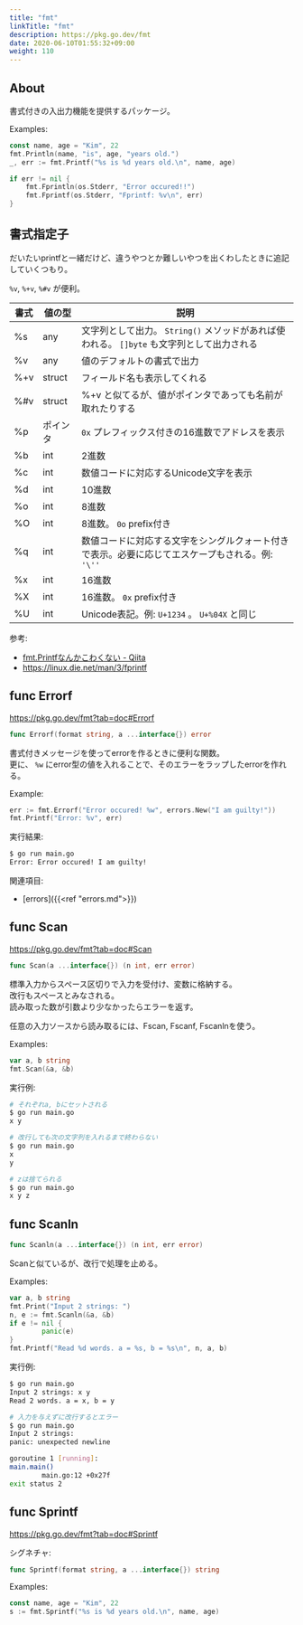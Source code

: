 ```yaml
---
title: "fmt"
linkTitle: "fmt"
description: https://pkg.go.dev/fmt
date: 2020-06-10T01:55:32+09:00
weight: 110
---
```


## About

書式付きの入出力機能を提供するパッケージ。

Examples:

```go
const name, age = "Kim", 22
fmt.Println(name, "is", age, "years old.")
_, err := fmt.Printf("%s is %d years old.\n", name, age)

if err != nil {
    fmt.Fprintln(os.Stderr, "Error occured!!")
    fmt.Fprintf(os.Stderr, "Fprintf: %v\n", err)
}
```

## 書式指定子

だいたいprintfと一緒だけど、違うやつとか難しいやつを出くわしたときに追記していくつもり。

`%v`, `%+v`, `%#v` が便利。

 書式 | 値の型 | 説明
------|--------|------
 %s | any | 文字列として出力。 `String()` メソッドがあれば使われる。 `[]byte` も文字列として出力される
 %v | any | 値のデフォルトの書式で出力
 %+v | struct | フィールド名も表示してくれる
 %#v | struct | %+v と似てるが、値がポインタであっても名前が取れたりする
 %p | ポインタ | `0x` プレフィックス付きの16進数でアドレスを表示
 %b | int | 2進数
 %c | int | 数値コードに対応するUnicode文字を表示
 %d | int | 10進数
 %o | int | 8進数
 %O | int | 8進数。 `0o` prefix付き
 %q | int | 数値コードに対応する文字をシングルクォート付きで表示。必要に応じてエスケープもされる。例: `'\''`
 %x | int | 16進数
 %X | int | 16進数。 `0x` prefix付き
 %U | int | Unicode表記。例: `U+1234` 。 `U+%04X` と同じ

参考:

- [fmt.Printfなんかこわくない - Qiita](https://qiita.com/rock619/items/14eb2b32f189514b5c3c)
- https://linux.die.net/man/3/fprintf

## func Errorf

https://pkg.go.dev/fmt?tab=doc#Errorf

```go
func Errorf(format string, a ...interface{}) error
```

書式付きメッセージを使ってerrorを作るときに便利な関数。  
更に、 `%w` にerror型の値を入れることで、そのエラーをラップしたerrorを作れる。

Example:

```go
err := fmt.Errorf("Error occured! %w", errors.New("I am guilty!"))
fmt.Printf("Error: %v", err)
```

実行結果:

```sh
$ go run main.go
Error: Error occured! I am guilty!
```

関連項目:

- [errors]({{<ref "errors.md">}})

## func Scan

https://pkg.go.dev/fmt?tab=doc#Scan

```go
func Scan(a ...interface{}) (n int, err error)
```

標準入力からスペース区切りで入力を受付け、変数に格納する。  
改行もスペースとみなされる。  
読み取った数が引数より少なかったらエラーを返す。

任意の入力ソースから読み取るには、Fscan, Fscanf, Fscanlnを使う。

Examples:

```go
var a, b string
fmt.Scan(&a, &b)
```

実行例:

```sh
# それぞれa, bにセットされる
$ go run main.go
x y

# 改行しても次の文字列を入れるまで終わらない
$ go run main.go
x
y

# zは捨てられる
$ go run main.go
x y z
```

## func Scanln

```go
func Scanln(a ...interface{}) (n int, err error)
```

Scanと似ているが、改行で処理を止める。

Examples:

```go
var a, b string
fmt.Print("Input 2 strings: ")
n, e := fmt.Scanln(&a, &b)
if e != nil {
        panic(e)
}
fmt.Printf("Read %d words. a = %s, b = %s\n", n, a, b)
```

実行例:

```sh
$ go run main.go
Input 2 strings: x y
Read 2 words. a = x, b = y

# 入力を与えずに改行するとエラー
$ go run main.go
Input 2 strings: 
panic: unexpected newline

goroutine 1 [running]:
main.main()
        main.go:12 +0x27f
exit status 2
```

## func Sprintf

https://pkg.go.dev/fmt?tab=doc#Sprintf

シグネチャ:

```go
func Sprintf(format string, a ...interface{}) string
```

Examples:

```go
const name, age = "Kim", 22
s := fmt.Sprintf("%s is %d years old.\n", name, age)
```
